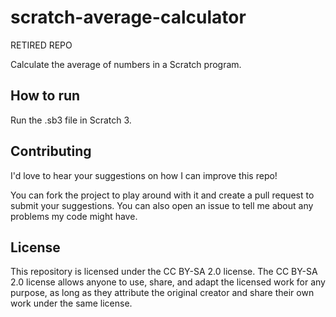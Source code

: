 # scratch-average-calculator
RETIRED REPO

Calculate the average of numbers in a Scratch program.

## How to run
Run the .sb3 file in Scratch 3.

## Contributing
I'd love to hear your suggestions on how I can improve this repo!

You can fork the project to play around with it and create a pull request to submit your suggestions. You can also open an issue to tell me about any problems my code might have.


## License
This repository is licensed under the CC BY-SA 2.0 license. The CC BY-SA 2.0 license allows anyone to use, share, and adapt the licensed work for any purpose, as long as they attribute the original creator and share their own work under the same license.
